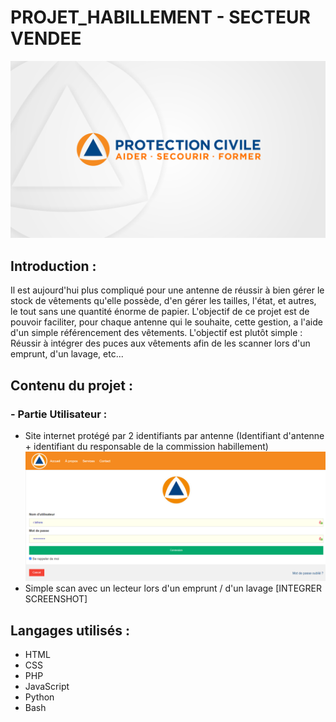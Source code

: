 # PROJET_HABILLEMENT - SECTEUR VENDEE

![Banderole de la Protection Civile](SITE/data/images/logos/logo_banderole_1.png)

## Introduction :
Il est aujourd'hui plus compliqué pour une antenne de réussir à bien gérer le stock de vêtements qu'elle possède, d'en gérer les tailles, l'état, et autres, le tout sans une quantité énorme de papier. L'objectif de ce projet est de pouvoir faciliter, pour chaque antenne qui le souhaite, cette gestion, a l'aide d'un simple référencement des vêtements. L'objectif est plutôt simple : Réussir à intégrer des puces aux vêtements afin de les scanner lors d'un emprunt, d'un lavage, etc...

## Contenu du projet :
### - Partie Utilisateur :
* Site internet protégé par 2 identifiants par antenne (Identifiant d'antenne + identifiant du responsable de la commission habillement)
![Screenshot du menu de connexion](SITE/data/images/screenshots/preview_login_other.png)
* Simple scan avec un lecteur lors d'un emprunt / d'un lavage
[INTEGRER SCREENSHOT]

## Langages utilisés :

 - HTML
 - CSS
 - PHP
 - JavaScript
 - Python
 - Bash